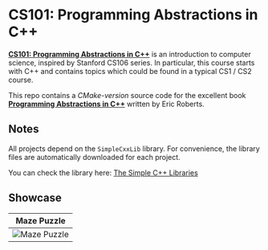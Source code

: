 # CS101: Programming Abstractions in C++

[**CS101: Programming Abstractions in C++**](https://cs101.stickmind.com/) is an introduction to computer science, inspired by Stanford CS106 series. In particular, this course starts with C++ and contains topics which could be found in a typical CS1 / CS2 course.

This repo contains a *CMake-version* source code for the excellent book [**Programming Abstractions in C++**](https://cs.stanford.edu/people/eroberts/books/ProgrammingAbstractionsInC++/) written by Eric Roberts.

## Notes

All projects depend on the `SimpleCxxLib` library. For convenience, the library files are automatically downloaded for each project.

You can check the library here: [The Simple C++ Libraries](https://cppdoc.stickmind.com/)

## Showcase

|                       **Maze Puzzle**                       |
| :---------------------------------------------------------: |
| ![Maze Puzzle](examples/ch09/9.1_Maze/maze_demo.gif) |


